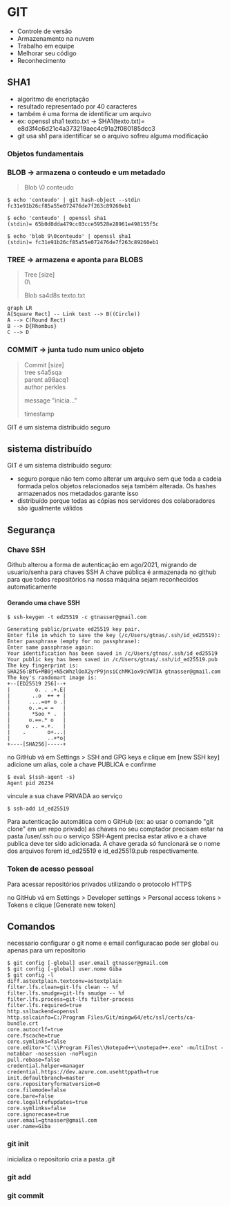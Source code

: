 # GIT

* Controle de versão
* Armazenamento na nuvem
* Trabalho em equipe
* Melhorar seu código
* Reconhecimento

## SHA1

* algoritmo de encriptação
* resultado representado por 40 caracteres
* também é uma forma de identificar um arquivo
* ex: openssl sha1 texto.txt -> SHA1(texto.txt)= e8d3f4c6d21c4a373219aec4c91a2f080185dcc3
* git usa sh1 para identificar se o arquivo sofreu alguma modificação

### Objetos fundamentais

### BLOB -> armazena o conteudo e um metadado

>Blob <tamanho>
>\0
>conteudo

``` shell
$ echo 'conteudo' | git hash-object --stdin
fc31e91b26cf85a55e072476de7f263c89260eb1

$ echo 'conteudo' | openssl sha1
(stdin)= 65b0d0dda479cc03cce59528e28961e498155f5c

$ echo 'blob 9\0conteudo' | openssl sha1
(stdin)= fc31e91b26cf85a55e072476de7f263c89260eb1
```

### TREE -> armazena e aponta para BLOBS

>Tree [size]\
>0\
>
>Blob sa4d8s texto.txt

```mermaid
graph LR
A[Square Rect] -- Link text --> B((Circle))
A --> C(Round Rect)
B --> D{Rhombus}
C --> D
```

### COMMIT -> junta tudo num unico objeto

>Commit [size]\
>tree     s4a5sqa\
>parent   a98acq1\
>author   perkles
>
> message "inicia..."
>
> timestamp

GIT é um sistema distribuído seguro

## sistema distribuído

GIT é um sistema distribuído seguro:
* seguro porque não tem como alterar um arquivo sem que toda a cadeia formada pelos objetos relacionados seja também alterada. Os hashes armazenados nos metadados garante isso
* distribuído porque todas as cópias nos servidores dos colaboradores são igualmente válidos

## Segurança

### Chave SSH

Github alterou a forma de autenticação em ago/2021, migrando de usuario/senha para chaves SSH
A chave pública é armazenada no github para que todos repositórios na nossa máquina sejam reconhecidos automaticamente

#### Gerando uma chave SSH

```
$ ssh-keygen -t ed25519 -c gtnasser@gmail.com

Generating public/private ed25519 key pair.
Enter file in which to save the key (/c/Users/gtnas/.ssh/id_ed25519):
Enter passphrase (empty for no passphrase):
Enter same passphrase again:
Your identification has been saved in /c/Users/gtnas/.ssh/id_ed25519
Your public key has been saved in /c/Users/gtnas/.ssh/id_ed25519.pub
The key fingerprint is:
SHA256:BfG+MB0j+N5cWhzlOoX2yrP9jnsiCchMK1ox9cVWT3A gtnasser@gmail.com
The key's randomart image is:
+--[ED25519 256]--+
|        o. . .+.E|
|       ..o  ++ + |
|      ....=o+ o .|
|      o..=.= =   |
|       *Soo * .  |
|      o.==.* o   |
|     o .. =.+.   |
|    .       o+...|
|            ..+*o|
+----[SHA256]-----+
```

no GitHub vá em Settings > SSH and GPG keys e clique em [new SSH key]
adicione um alias, cole a chave PUBLICA e confirme

```
$ eval $(ssh-agent -s)
Agent pid 26234
```

vincule a sua chave PRIVADA ao serviço
```
$ ssh-add id_ed25519
```

Para autenticação automática com o GitHub (ex: ao usar o comando "git clone" em um repo privado) as chaves no seu comptador precisam estar na pasta /user/.ssh ou o serviço SSH-Agent precisa estar ativo e a chave publica deve ter sido adicionada. A chave gerada só funcionará se o nome dos arquivos forem id_ed25519 e id_ed25519.pub respectivamente.

### Token de acesso pessoal

Para acessar repositórios privados utilizando o protocolo HTTPS

no GitHub vá em Settings > Developer settings > Personal access tokens > Tokens e clique [Generate new token]

## Comandos

necessario configurar o git nome e email
configuracao pode ser global ou apenas para um repositorio

```
$ git config [-global] user.email gtnasser@gmail.com
$ git config [-global] user.nome Giba
$ git config -l
diff.astextplain.textconv=astextplain
filter.lfs.clean=git-lfs clean -- %f
filter.lfs.smudge=git-lfs smudge -- %f
filter.lfs.process=git-lfs filter-process
filter.lfs.required=true
http.sslbackend=openssl
http.sslcainfo=C:/Program Files/Git/mingw64/etc/ssl/certs/ca-bundle.crt
core.autocrlf=true
core.fscache=true
core.symlinks=false
core.editor="C:\\Program Files\\Notepad++\\notepad++.exe" -multiInst -notabbar -nosession -noPlugin
pull.rebase=false
credential.helper=manager
credential.https://dev.azure.com.usehttppath=true
init.defaultbranch=master
core.repositoryformatversion=0
core.filemode=false
core.bare=false
core.logallrefupdates=true
core.symlinks=false
core.ignorecase=true
user.email=gtnasser@gmail.com
user.name=Giba
```


### git init

inicializa o repositorio
cria a pasta .git

### git add

### git commit




